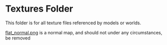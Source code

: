 # Textures Folder

This folder is for all texture files referenced by models or worlds.

[flat_normal.png](flat_normal.png) is a normal map, and should not under any circumstances, be removed